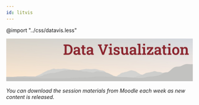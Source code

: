 ```yaml
---
id: litvis
---
```


@import "../css/datavis.less"

![Data visualization](../../images/banner.jpg)

_You can download the session materials from Moodle each week as new content is released._
